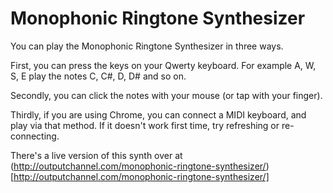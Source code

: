 Monophonic Ringtone Synthesizer
===============================

You can play the Monophonic Ringtone Synthesizer in three ways.

First, you can press the keys on your Qwerty keyboard.
For example A, W, S, E play the notes C, C#, D, D# and so on.	

Secondly, you can click the notes with your mouse (or tap with your finger).

Thirdly, if you are using Chrome, you can connect a MIDI keyboard, and play
via that method. If it doesn't work first time, try refreshing or re-connecting.

There's a live version of this synth over at (http://outputchannel.com/monophonic-ringtone-synthesizer/)[http://outputchannel.com/monophonic-ringtone-synthesizer/]